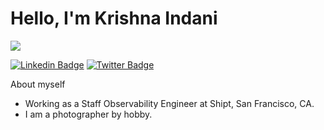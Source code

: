 # Hello, I'm Krishna Indani 
![](https://komarev.com/ghpvc/?username=krishnaindani&color=green)

[![Linkedin Badge](https://img.shields.io/badge/-LinkedIn-0e76a8?style=flat-square&logo=Linkedin&logoColor=white)](https://linkedin.com/in/kindani)
[![Twitter Badge](https://img.shields.io/badge/-Twitter-00acee?style=flat-square&logo=Twitter&logoColor=white)](https://twitter.com/krishna_indani)

About myself 

- Working as a Staff Observability Engineer at Shipt, San Francisco, CA. 
- I am a photographer by hobby.
